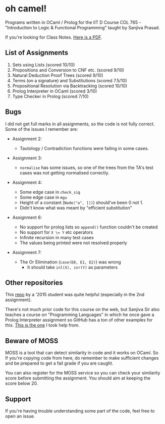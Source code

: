 
# oh camel!

Programs written in OCaml / Prolog for the IIT D Course COL 765 - "Introduction to Logic & Functional Programming" taught by Sanjiva Prasad.

If you're looking for Class Notes. [Here is a PDF](https://drive.google.com/file/d/1Uz4O6AN-nKEHgaHSM7aDtIL6xH-UAwIH/view?usp=sharing).

## List of Assignments

1. Sets using Lists (scored 10/10)
2. Propositions and Conversion to CNF etc. (scored 9/10)
3. Natural Deduction Proof Trees (scored 9/10)
4. Terms (on a signature) and Substitutions (scored 7.5/10)
5. Propositional Resolution via Backtracking (scored 10/10)
6. Prolog Interpreter in OCaml (scored 3/10)
7. Type Checker in Prolog (scored 7/10)

## Bugs

I did not get full marks in all assignments, so the code is not fully correct. Some of the issues I remember are: 

* Assignment 2:
    - Tautology / Contradiction functions were failing in some cases.

* Assignment 3:
    - `normalise` has some issues, so one of the trees from the TA's test cases was not getting normalised correctly.

* Assignment 4: 
    - Some edge case in `check_sig` 
    - Some edge case in `mgu`
    - Height of a constant (`Node("a", [])`) should've been 0 not 1.
    - Didn't know what was meant by "efficient substitution"

* Assignment 6:
    - No support for prolog lists so `append()` function couldn't be created
    - No support for `X \= Y` etc operators
    - Infinite recursion in many test cases
    - The values being printed were not resolved properly

* Assignment 7:
    - The Or Elimination (`case(E0, E1, E2)`) was wrong
        + It should take `inl(X), inr(Y)` as parameters

## Other repositories

This [repo](https://github.com/saurabhs92/logic-and-functional-programming-iit-delhi/) by a '2015 student was quite helpful (especially in the 2nd assignment). 

There's not much prior code for this course on the web, but Sanjiva Sir also teaches a course on "Programming Languages" in which he once gave a Prolog Interpreter assignment so GitHub has a ton of other examples for this. [This is the one](https://github.com/swapnil96/Toy-Prolog-Interpreter) I took help from.

## Beware of MOSS

MOSS is a tool that can detect similarity in code and it works on OCaml. So If you're copying code from here, do remember to make sufficient changes and be prepared to get a fail grade if you are caught.

You can also register for the MOSS service so you can check your similarity score before submitting the assignment. You should aim at keeping the score below 20.

## Support

If you're having trouble understanding some part of the code, feel free to open an issue. 
